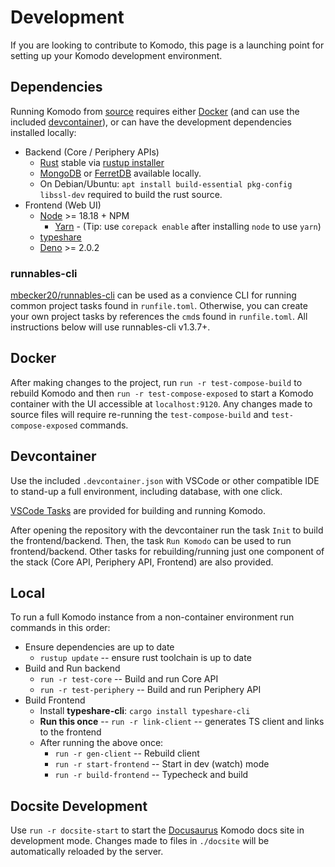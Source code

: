 # Development

If you are looking to contribute to Komodo, this page is a launching point for setting up your Komodo development environment.

## Dependencies

Running Komodo from [source](https://github.com/mbecker20/komodo) requires either [Docker](https://www.docker.com/) (and can use the included [devcontainer](https://code.visualstudio.com/docs/devcontainers/containers)), or can have the development dependencies installed locally:

* Backend (Core / Periphery APIs)
    * [Rust](https://www.rust-lang.org/) stable via [rustup installer](https://rustup.rs/)
    * [MongoDB](https://www.mongodb.com/) or [FerretDB](https://www.ferretdb.com/) available locally.
    * On Debian/Ubuntu: `apt install build-essential pkg-config libssl-dev` required to build the rust source.
* Frontend (Web UI)
    * [Node](https://nodejs.org/en) >= 18.18 + NPM
        * [Yarn](https://yarnpkg.com/) - (Tip: use `corepack enable` after installing `node` to use `yarn`)
    * [typeshare](https://github.com/1password/typeshare)
    * [Deno](https://deno.com/) >= 2.0.2

### runnables-cli

[mbecker20/runnables-cli](https://github.com/mbecker20/runnables-cli) can be used as a convience CLI for running common project tasks found in `runfile.toml`. Otherwise, you can create your own project tasks by references the `cmd`s found in `runfile.toml`. All instructions below will use runnables-cli v1.3.7+.

## Docker

After making changes to the project, run `run -r test-compose-build` to rebuild Komodo and then `run -r test-compose-exposed` to start a Komodo container with the UI accessible at `localhost:9120`. Any changes made to source files will require re-running the `test-compose-build` and `test-compose-exposed` commands.

## Devcontainer

Use the included `.devcontainer.json` with VSCode or other compatible IDE to stand-up a full environment, including database, with one click.

[VSCode Tasks](https://code.visualstudio.com/Docs/editor/tasks) are provided for building and running Komodo. 

After opening the repository with the devcontainer run the task `Init` to build the frontend/backend. Then, the task `Run Komodo` can be used to run frontend/backend. Other tasks for rebuilding/running just one component of the stack (Core API, Periphery API, Frontend) are also provided.

## Local

To run a full Komodo instance from a non-container environment run commands in this order:

* Ensure dependencies are up to date
    * `rustup update` -- ensure rust toolchain is up to date
* Build and Run backend
    * `run -r test-core` -- Build and run Core API
    * `run -r test-periphery` -- Build and run Periphery API
* Build Frontend
    * Install **typeshare-cli**: `cargo install typeshare-cli`
    * **Run this once** -- `run -r link-client` -- generates TS client and links to the frontend
    * After running the above once:
        * `run -r gen-client` -- Rebuild client 
        * `run -r start-frontend` -- Start in dev (watch) mode
        * `run -r build-frontend` -- Typecheck and build
            

## Docsite Development

Use `run -r docsite-start` to start the [Docusaurus](https://docusaurus.io/) Komodo docs site in development mode. Changes made to files in `./docsite` will be automatically reloaded by the server.